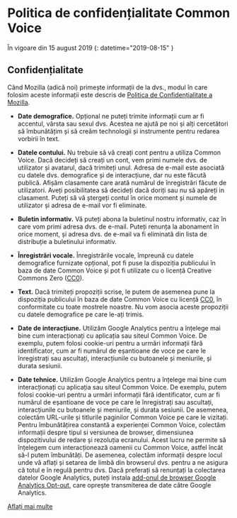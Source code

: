 # Politica de confidențialitate Common Voice 

În vigoare din 15 august 2019 {: datetime="2019-08-15" }

## Confidențialitate

Când Mozilla (adică noi) primește informații de la dvs., modul în care folosim aceste informații este descris de [Politica de Confidențialitate a Mozilla](https://www.mozilla.org/privacy).

* **Date demografice.** Opțional ne puteți trimite informații cum ar fi accentul, vârsta sau sexul dvs. Acestea ne ajută pe noi și alți cercetători să îmbunătățim și să creăm technologii și instrumente pentru redarea vorbirii în text.

* **Datele contului.** Nu trebuie să vă creați cont pentru a utiliza Common Voice. Dacă decideți să creați un cont, vem primi numele dvs. de utilizator și avatarul, dacă trimiteți unul. Adresa de e-mail este asociată cu datele dvs. demografice și de interacțiune, dar nu este făcută publică. Afișăm clasamente care arată numărul de înregistrări făcute de utilizatori. Aveți posibilitatea să decideți dacă doriți sau nu să apăreți in clasament. Puteți să vă ștergeți contul în orice moment și numele de utilizator și adresa de e-mail vor fi eliminate.

* **Buletin informativ.** Vă puteți abona la buletinul nostru informativ, caz în care vom primi adresa dvs. de e-mail. Puteți renunța la abonament în orice moment, și adresa dvs. de e-mail va fi eliminată din lista de distribuție a buletinului informativ.

* **Înregistrări vocale.** Înregistrările vocale, împreună cu datele demografice furnizate opțional, pot fi puse la dispoziția publicului în baza de date Common Voice și pot fi utilizate cu o licență Creative Commons Zero ([CC0](https://creativecommons.org/publicdomain/zero/1.0/)).

* **Text.** Dacă trimiteți propoziții scrise, le putem de asemenea pune la dispoziția publicului în baza de date Common Voice cu licență [CC0](https://creativecommons.org/publicdomain/zero/1.0/), în conformitate cu toate mostrele noastre. Nu vom asocia aceste propoziții cu datele demografice pe care le-ați trimis.

* **Date de interacțiune.** Utilizăm Google Analytics pentru a înțelege mai bine cum interacționați cu aplicația sau siteul Common Voice. De exemplu, putem folosi cookie-uri pentru a urmări informații fără identificator, cum ar fi numărul de eșantioane de voce pe care le înregistrați sau ascultați, interacțiunile cu butoanele și meniurile, și durata sesiunii.

* **Date tehnice.** Utilizăm Google Analytics pentru a înțelege mai bine cum interacționați cu aplicația sau siteul Common Voice. De exemplu, putem folosi cookie-uri pentru a urmări informații fără identificator, cum ar fi numărul de eșantioane de voce pe care le înregistrați sau ascultați, interacțiunile cu butoanele și meniurile, și durata sesiunii. De asemenea, colectăm URL-urile și titlurile paginilor Common Voice pe care le vizitați. Pentru îmbunătățirea constantă a experienței Common Voice, colectăm informații despre tipul si versiunea de browser, dimensiunea dispozitivului de redare și rezoluția ecranului. Acest lucru ne permite să înțelegem cum interacționează oamenii cu Common Voice, astfel încât să-l putem îmbunătăți. De asemenea, colectăm informații despre locul unde vă aflați și setarea de limbă din browserul dvs. pentru a ne asigura că totul e în regulă pentru dvs. Dacă preferați să renunțați la colectarea datelor Google Analytics, puteți instala [add-onul de browser Google Analytics Opt-out](https://tools.google.com/dlpage/gaoptout), care oprește transmiterea de date către Google Analytics. 

[Aflați mai multe](https://github.com/mozilla/voice-web/blob/master/docs/data_dictionary.md)

